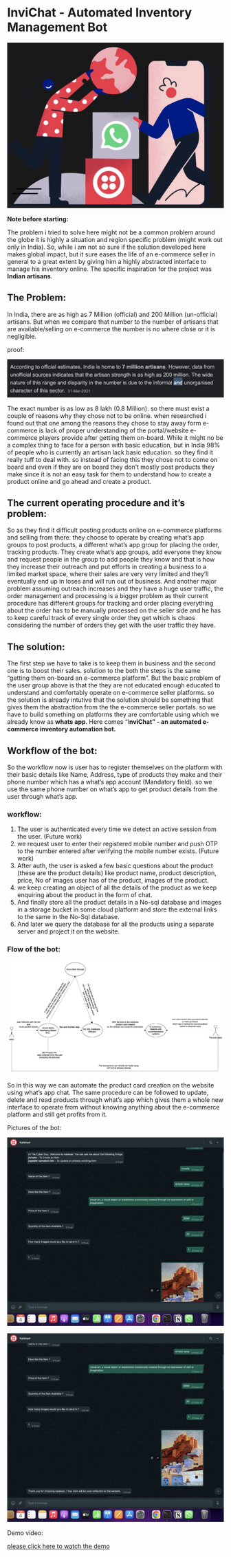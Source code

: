 # InviChat - Automated Inventory Management Bot

![cover-image.png](InviChat%20-%20Automated%20Inventory%20Management%20Bot%20a02fc135a3d54fc49460df26197d8172/image.png)

**Note before starting:**

The problem i tried to solve here might not be a common problem around the globe it is highly a situation and region specific problem (might work out only in India). So, while i am not so sure if the solution developed here makes global impact, but it sure eases the life of an e-commerce seller in general to a great extent by giving him a highly abstracted interface to manage his inventory online. The specific inspiration for the project was **Indian artisans**.

## The Problem:

In India, there are as high as 7 Million (official) and 200 Million (un-official) artisans. But when we compare that number to the number of artisans that are available/selling on e-commerce the number is no where close or it is negligible.

proof:

![Screenshot 2022-06-04 at 1.06.21 PM.png](InviChat%20-%20Automated%20Inventory%20Management%20Bot%20a02fc135a3d54fc49460df26197d8172/Screenshot_2022-06-04_at_1.06.21_PM.png)

The exact number is as low as 8 lakh (0.8 Million). so there must exist a couple of reasons why they chose not to be online. when researched i found out that one among the reasons they chose to stay away form e-commerce is lack of proper understanding of the portal/website e-commerce players provide after getting them on-board. While it might no be a complex thing to face for a person with basic education, but in India 98% of people who is currently an artisan lack basic education. so they find it really tuff to deal with. so instead of facing this they chose not to come on board and even if they are on board they don’t mostly post products they make since it is not an easy task for them to understand how to create a product online and go ahead and create a product.

## The current operating procedure and it’s problem:

So as they find it difficult posting products online on e-commerce platforms and selling from there. they choose to operate by creating what’s app groups to post products, a different what’s app group for placing the order, tracking products. They create what’s app groups, add everyone they know and request people in the group to add people they know and that is how they increase their outreach and put efforts in creating a business to a limited market space, where their sales are very very limited and they’ll eventually end up in loses and will run out of business. And another major problem assuming outreach increases and they have a huge user traffic, the order management and processing is a bigger problem as their current procedure has different groups for tracking and order placing everything about the order has to be manually processed on the seller side and he has to keep careful track of every single order they get which is chaos considering the number of orders they get with the user traffic they have.

## The solution:

The first step we have to take is to keep them in business and the second one is to boost their sales. solution to the both the steps is the same “getting them on-board an e-commerce platform”. But the basic problem of the user group above is that the they are not educated enough educated to understand and comfortably operate on e-commerce seller platforms. so the solution is already intutive that the solution should be something that gives them the abstraction from the the e-commerce seller portals. so we have to build something on platforms they are comfortable using which we already know as **whats app**. Here comes “I**nviChat” - an automated e-commerce inventory automation bot.**

## Workflow of the bot:

So the workflow now is user has to register themselves on the platform with their basic details like Name, Address, type of products they make and their phone number which has a what’s app account (Mandatory field). so we use the same phone number on what’s app to get product details from the user through what’s app.

### workflow:

1. The user is authenticated every time we detect an active session from the user. (Future work)
2. we request user to enter their registered mobile number and push OTP to the number entered after verifying the mobile number exists. (Future work)
3. After auth, the user is asked a few basic questions about the product (these are the product details) like product name, product description, price, No of images user has of the product, images of the product.
4. we keep creating an object of all the details of the product as we keep enquiring about the product in the form of chat.
5. And finally store all the product details in a No-sql database and images in a storage bucket in some cloud platform and store the external links to the same in the No-Sql database.
6. And later we query the database for all the products using a separate server and project it on the website.

### Flow of the bot:

![htmlupload-1651070929944.png](InviChat%20-%20Automated%20Inventory%20Management%20Bot%20a02fc135a3d54fc49460df26197d8172/htmlupload-1651070929944.png)

So in this way we can automate the product card creation on the website using what’s app chat. The same procedure can be followed to update, delete and read products through what’s app which gives them a whole new interface to operate from without knowing anything about the e-commerce platform and still get profits from it.

Pictures of the bot:

![Screenshot 2022-06-04 at 2.28.10 PM.png](InviChat%20-%20Automated%20Inventory%20Management%20Bot%20a02fc135a3d54fc49460df26197d8172/Screenshot_2022-06-04_at_2.28.10_PM.png)

![Screenshot 2022-06-04 at 2.28.22 PM.png](InviChat%20-%20Automated%20Inventory%20Management%20Bot%20a02fc135a3d54fc49460df26197d8172/Screenshot_2022-06-04_at_2.28.22_PM.png)

Demo video:

[please click here to watch the demo](https://drive.google.com/file/d/1nSuoiog_uaUAoRycibOj8D9NBP1ZM22b/view?usp=sharing)
